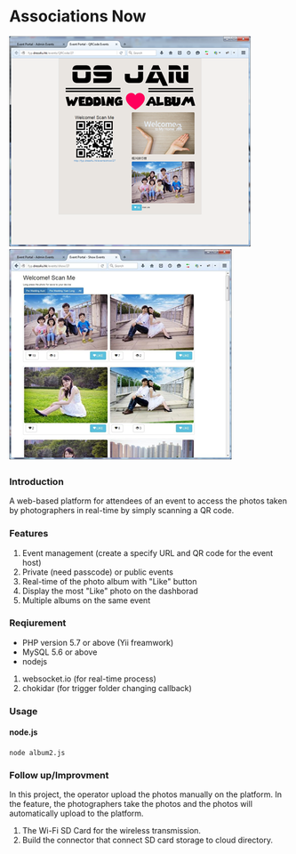 # Associations Now
![alt text](https://github.com/moonChildLady/instantPhotoEvents/blob/main/images/demo1.png?raw=true)
![alt text](https://github.com/moonChildLady/instantPhotoEvents/blob/main/images/demo2.png?raw=true)
### Introduction
A web-based platform for attendees of an event to access the photos taken by photographers in real-time by simply scanning a QR code.

### Features
1. Event management (create a specify URL and QR code for the event host)
2. Private (need passcode) or public events
3. Real-time of the photo album with "Like" button
4. Display the most "Like" photo on the dashborad
5. Multiple albums on the same event

### Reqiurement
* PHP version 5.7 or above (Yii freamwork)
* MySQL 5.6 or above
* nodejs 
1. websocket.io (for real-time process)
2. chokidar (for trigger folder changing callback)

### Usage
#### node.js
`node album2.js`

### Follow up/Improvment
In this project, the operator upload the photos manually on the platform. In the feature, the photographers take the photos and the photos will automatically upload to the platform.
1. The Wi-Fi SD Card for the wireless transmission.
2. Build the connector that connect SD card storage to cloud directory.
